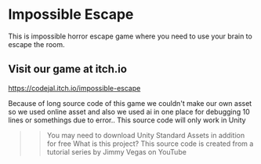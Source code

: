# Impossible Escape
This is impossible horror escape game where you need to use your brain to escape the room.
## Visit our game at itch.io 
https://codejal.itch.io/impossible-escape

Because of long source code of this game we couldn't make our own asset so we used online asset and also we used ai in one place for debugging 10 lines or somethings due to error..
This source code will only work in Unity  
>> You may need to download Unity Standard Assets in addition for free
What is this project?
This source code is created from a tutorial series by Jimmy Vegas on YouTube
